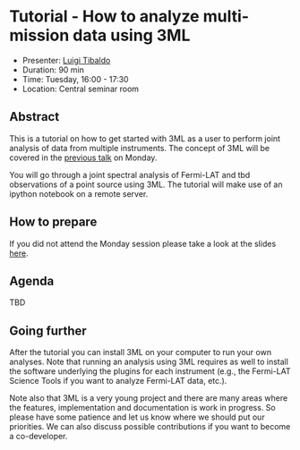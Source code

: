 # Tutorial - How to analyze multi-mission data using 3ML

* Presenter: [Luigi Tibaldo](https://github.com/tibaldo)
* Duration: 90 min
* Time: Tuesday, 16:00 - 17:30
* Location: Central seminar room

## Abstract

This is a tutorial on how to get started with 3ML as a user to perform
joint analysis of data from multiple instruments.
The concept of 3ML will be covered in the
[previous talk](https://github.com/gammapy/PyGamma15/tree/gh-pages/talks/threeml/README.md)
on Monday.

You will go through a joint spectral analysis of Fermi-LAT and tbd
observations of a point source using 3ML. The tutorial will make use of
an ipython notebook on a remote server. 

## How to prepare

If you did not attend the Monday session please take a look at the
slides [here](https://github.com/gammapy/PyGamma15/tree/gh-pages/talks/threeml/README.md). 

## Agenda

TBD

## Going further

After the tutorial you can install 3ML on your computer to run
your own analyses. Note
that running an analysis using 3ML requires as well to install the
software underlying the plugins for each instrument (e.g., the
Fermi-LAT Science Tools if you want to analyze Fermi-LAT data, etc.). 

Note also that 3ML is a very young project and there are many areas
where the features, implementation and documentation is work in progress.
So please have some patience and let us know where we should put our
priorities. We can also discuss possible contributions if you want to
become a co-developer.
